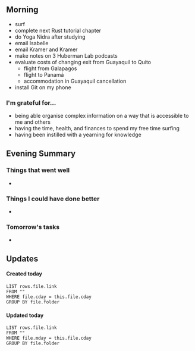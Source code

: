## Morning
- surf
- complete next Rust tutorial chapter
- do Yoga Nidra after studying
- email Isabelle
- email Kramer and Kramer
- make notes on 3 Huberman Lab podcasts
- evaluate costs of changing exit from Guayaquil to Quito
	- flight from Galapagos
	- flight to Panamá
	- accommodation in Guayaquil cancellation 
- install Git on my phone

### I'm grateful for...
- being able organise complex information on a way that is accessible to me and others
- having the time, health, and finances to spend my free time surfing
- having been instilled with a yearning for knowledge

## Evening Summary

### Things that went well
- 

### Things I could have done better
- 

### Tomorrow's tasks
- 

## Updates 
#### Created today
```dataview
LIST rows.file.link
FROM ""
WHERE file.cday = this.file.cday
GROUP BY file.folder
```

#### Updated today
```dataview
LIST rows.file.link
FROM ""
WHERE file.mday = this.file.cday
GROUP BY file.folder
```
